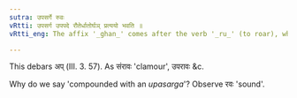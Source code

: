 ```yaml
---
sutra: उपसर्गे रुवः
vRtti: उपसर्ग उपपदे रौतेर्धातोर्घञ् प्रत्ययो भवति ॥
vRtti_eng: The affix '_ghan_' comes after the verb '_ru_' (to roar), when it has an _upasarga_ in composition with it.

---
```

This debars अप् (III. 3. 57). As संरावः 'clamour', उपरावः &c.

Why do we say 'compounded with an _upasarga_'? Observe रवः 'sound'.